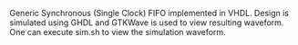 Generic Synchronous (Single Clock) FIFO implemented in VHDL. Design is simulated using GHDL and GTKWave is used to view resulting waveform. One can execute sim.sh to view the simulation waveform.<br/>
